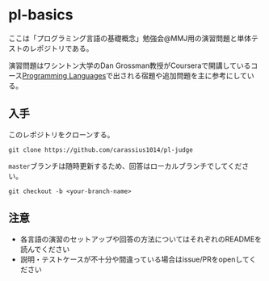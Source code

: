 # pl-basics

ここは「プログラミング言語の基礎概念」勉強会@MMJ用の演習問題と単体テストのレポジトリである。

演習問題はワシントン大学のDan Grossman教授がCourseraで開講しているコース[Programming Languages](https://www.coursera.org/learn/programming-languages)で出される宿題や追加問題を主に参考にしている。

## 入手
このレポジトリをクローンする。
```
git clone https://github.com/carassius1014/pl-judge
```
`master`ブランチは随時更新するため、回答はローカルブランチでしてください。
```
git checkout -b <your-branch-name>
```

## 注意
- 各言語の演習のセットアップや回答の方法についてはそれぞれのREADMEを読んでください
- 説明・テストケースが不十分や間違っている場合はissue/PRをopenしてください




